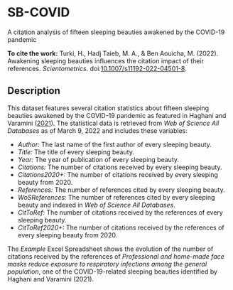 # SB-COVID
A citation analysis of fifteen sleeping beauties awakened by the COVID-19 pandemic

**To cite the work:** Turki, H., Hadj Taieb, M. A., & Ben Aouicha, M. (2022). Awakening sleeping beauties influences the citation impact of their references. *Scientometrics*. doi:[10.1007/s11192-022-04501-8](https://link.springer.com/article/10.1007/s11192-022-04501-8).

## Description
This dataset features several citation statistics about fifteen sleeping beauties awakened by the COVID-19 pandemic as featured in Haghani and Varamini ([2021](https://link.springer.com/article/10.1007/s11192-021-04036-4)). The statistical data is retrieved from *Web of Science All Databases* as of March 9, 2022 and includes these variables:
* *Author:* The last name of the first author of every sleeping beauty.
* *Title:* The title of every sleeping beauty.
* *Year:* The year of publication of every sleeping beauty.
* *Citations:* The number of citations received by every sleeping beauty.
* *Citations2020+:* The number of citations received by every sleeping beauty from 2020.
* *References:* The number of references cited by every sleeping beauty.
* *WoSReferences:* The number of references cited by every sleeping beauty and indexed in *Web of Science All Databases*.
* *CitToRef:* The number of citations received by the references of every sleeping beauty.
* *CitToRef2020+:* The number of citations received by the references of every sleeping beauty from 2020.

The *Example* Excel Spreadsheet shows the evolution of the number of citations received by the references of *Professional and home-made face masks reduce exposure to respiratory infections among the general population*, one of the COVID-19-related sleeping beauties identified by Haghani and Varamini (2021).
